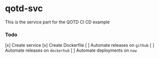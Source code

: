 # qotd-svc

This is the service part for the QOTD CI CD example

### Todo

[x] Create service
[x] Create Dockerfile
[ ] Automate releases on `github`
[ ] Automate releases on `dockerhub`
[ ] Automate deployments on `now`

